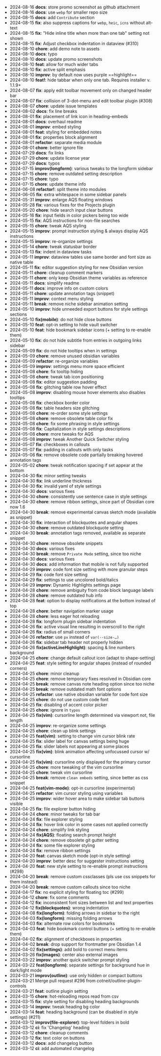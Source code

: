 - 2024-08-16 **docs**: store promo screenshot as github attachment
- 2024-08-16 **docs**: use `webp` for smaller repo size
- 2024-08-15 **docs**: add `Contribute` section
- 2024-08-15 **fix**: also suppress captions for `webp`, `heic`, `icns` without alt-text
- 2024-08-15 **fix**: "Hide inline title when more than one tab" setting not shown
- 2024-08-15 **fix**: Adjust checkbox indentation in dataview (#310)
- 2024-08-10 **chore**: add demo note to assets
- 2024-08-10 **docs**: typo
- 2024-08-10 **docs**: update promo screenshots
- 2024-08-10 **feat**: allow for much wider tabs
- 2024-08-10 **fix**: active split emphasis
- 2024-08-10 **improv**: by default now uses purple ==highlight==
- 2024-08-10 **feat!**: hide tabbar when only one tab. Requires installer v. 1.1.9+
- 2024-08-07 **fix**: apply edit toolbar movement only on changed header bar
- 2024-08-07 **fix**: collision of 3-dot-menu and edit toolbar plugin (#308)
- 2024-08-07 **chore**: update issue templates
- 2024-08-02 **docs**: fix line breaks
- 2024-08-01 **fix**: placement of link icon in heading-embeds
- 2024-08-01 **docs**: overhaul readme
- 2024-08-01 **improv**: embed styling
- 2024-08-01 **feat**: styling for embedded notes
- 2024-08-01 **fix**: properties block alignment
- 2024-08-01 **refactor**: separate media module
- 2024-08-01 **chore**: better ignore file
- 2024-07-29 **docs**: fix links
- 2024-07-29 **chore**: update license year
- 2024-07-29 **docs**: typos
- 2024-07-15 **improv(longform)**: various tweaks to the longform sidebar
- 2024-07-15 **chore**: remove outdated setting description
- 2024-07-15 **chore**: typo
- 2024-07-15 **chore**: update theme info
- 2024-06-08 **refactor!**: split theme into modules
- 2024-06-05 **fix**: extra whitespace in some sidebar panels
- 2024-05-31 **improv**: enlarge AQS floating windows
- 2024-05-28 **fix**: various fixes for the Projects plugin
- 2024-05-20 **chore**: hide search input clear buttons
- 2024-05-16 **fix**: input fields in color pickers being too wide
- 2024-05-15 **fix**: AQS instructions for non-file searches
- 2024-05-15 **chore**: tweak AQS styling
- 2024-05-15 **improv**: prompt instruction styling & always display AQS instructions
- 2024-05-15 **improv**: re-organize settings
- 2024-05-14 **chore**: tweak statusbar border
- 2024-05-13 **fix**: indent in dataview tasks
- 2024-05-11 **improv**: dataview tables use same border and font size as native table
- 2024-05-11 **fix**: editor suggestion styling for new Obsidian version
- 2024-05-11 **chore**: cleanup comment markers
- 2024-05-11 **chore**: only keep Obsidian theme variables as reference
- 2024-05-11 **docs**: simplify readme
- 2024-05-11 **docs**: improve info on custom colors
- 2024-05-11 **chore**: update annotation tags (snippet)
- 2024-05-11 **improv**: context menu styling
- 2024-05-11 **break**: remove niche sidebar animation setting
- 2024-05-10 **improv**: hide unneeded export buttons for style settings sections
- 2024-05-10 **fix(mobile)**: do not hide close buttons
- 2024-05-10 **feat**: opt-in setting to hide vault switcher
- 2024-05-10 **feat**: hide bookmark sidebar icons (+ setting to re-enable them)
- 2024-05-10 **fix**: do not hide subtitle from entries in outgoing links sidebar
- 2024-05-09 **fix**: do not hide tooltips when in settings
- 2024-05-09 **chore**: remove unused obsidian variables
- 2024-05-09 **refactor**: re-organize variables
- 2024-05-09 **improv**: settings menu more space efficient
- 2024-05-08 **chore**: fix tooltip hiding
- 2024-05-08 **chore**: tweak tab icon positioning
- 2024-05-08 **fix**: editor suggestion padding
- 2024-05-08 **fix**: glitching table row hover effect
- 2024-05-08 **improv**: disabling mouse hover elements also disables tooltips
- 2024-05-08 **fix**: checkbox border color
- 2024-05-08 **fix**: table headers size glitching
- 2024-05-08 **chore**: re-order some style settings
- 2024-05-08 **chore**: remove obsolete table color fix
- 2024-05-08 **chore**: fix some phrasing in style settings
- 2024-05-08 **fix**: Capitalization in style settings descriptions
- 2024-05-08 **chore**: more tweaks for AQS
- 2024-05-08 **improv**: tweak Another Quick Switcher styling
- 2024-05-07 **fix**: checkboxes in callouts
- 2024-05-07 **fix**: padding in callouts with only tasks
- 2024-05-06 **fix**: remove obsolete code partially breaking hovered annotation tags
- 2024-05-02 **chore**: tweak notification spacing if set appear at the bottom
- 2024-04-30 **fix**: minor setting tweaks
- 2024-04-30 **fix**: link underline thickness
- 2024-04-30 **fix**: invalid yaml of style settings
- 2024-04-30 **docs**: various fixes
- 2024-04-30 **chore**: consistently use sentence case in style settings
- 2024-04-30 **chore**: remove ribbon settings, since part of Obsidian core now 1.6
- 2024-04-30 **break**: remove experimental canvas sketch mode (available as snippet)
- 2024-04-30 **fix**: interaction of blockquotes and angular shapes
- 2024-04-30 **chore**: remove outdated blockquote setting
- 2024-04-30 **break**: annotation tags removed, available as separate snippet
- 2024-04-30 **chore**: remove obsolete snippets
- 2024-04-30 **docs**: various fixes
- 2024-04-30 **break**: remove `Private Mode` setting, since too niche
- 2024-04-30 **docs**: various fixes
- 2024-04-30 **docs**: add information that mobile is not fully supported
- 2024-04-29 **improv**: code font size setting with more granular steps
- 2024-04-29 **fix**: code font size setting
- 2024-04-29 **fix**: settings to use uncolored bold/italics
- 2024-04-29 **improv**: Dynamic Highlights settings page
- 2024-04-28 **chore**: remove ambiguity from code block language labels
- 2024-04-28 **chore**: remove outdated hub info
- 2024-04-28 **feat**: option to display notifications at the bottom instead of top
- 2024-04-28 **chore**: better navigation marker usage
- 2024-04-28 **chore**: less eager hot reloading
- 2024-04-28 **fix**: longform plugin sidebar indentation
- 2024-04-26 **fix**: active visual line resulting in overscroll to the right
- 2024-04-26 **fix**: radius of small corners
- 2024-04-26 **refactor**: use `px` instead of `var(--size-…)`
- 2024-04-26 **fix**: sidebar tab header not properly hidden
- 2024-04-26 **fix(activeLineHighlight)**: spacing & line numbers background
- 2024-04-25 **chore**: change default callout icon (adapt to shape-setting)
- 2024-04-25 **feat**: style setting for angular shapes (instead of rounded corners)
- 2024-04-25 **chore**: minor cleanup
- 2024-04-25 **chore**: remove temporary fixes resolved in Obsidian core
- 2024-04-25 **break**: remove canvas note heading option since too niche
- 2024-04-25 **break**: remove outdated math font options
- 2024-04-25 **refactor**: use native obsidian variable for code font size
- 2024-04-25 **chore**: do not use custom code font
- 2024-04-25 **fix**: disabling of accent color picker
- 2024-04-25 **chore**: ignore in `typos`
- 2024-04-25 **fix(vim)**: cursorline length determined via viewport not, file length
- 2024-04-25 **improv**: re-organize some settings
- 2024-04-25 **chore**: clean up blink settings
- 2024-04-25 **feat(vim)**: setting to change vim cursor blink rate
- 2024-04-25 **fix**: slider label for canvas settings being huge
- 2024-04-25 **fix**: slider labels not appearing at some places
- 2024-04-25 **fix(vim)**: blink animation affecting unfocussed cursor w/ cursorline
- 2024-04-25 **fix(vim)**: cursorline only displayed for the primary cursor
- 2024-04-25 **chore**: more tweaking of the vim cursorline
- 2024-04-25 **chore**: tweak vim cursorline
- 2024-04-25 **break**: remove `clean embeds` setting, since better as css snippet
- 2024-04-25 **feat(vim-mode)**: opt-in cursorline (experimental)
- 2024-04-25 **refactor**: vim cursor styling using variables
- 2024-04-25 **improv**: wider hover area to make sidebar tab buttons visible
- 2024-04-25 **fix**: file explorer button hiding
- 2024-04-24 **chore**: minor tweaks for tab bar
- 2024-04-24 **fix**: file explorer styling
- 2024-04-24 **fix**: hover link color in some cases not applied correctly
- 2024-04-24 **chore**: simplify link styling
- 2024-04-24 **fix(AQS)**: floating search prompt height
- 2024-04-24 **chore**: remove obsolete git gutter setting
- 2024-04-24 **fix**: some file explorer styling
- 2024-04-24 **fix**: remove ribbon settings
- 2024-04-20 **feat**: canvas sketch mode (opt-in style setting)
- 2024-04-20 **improv**: better desc for suggester instructions setting
- 2024-04-20 **feat**: new style setting to re-enable prompt instructions (#298)
- 2024-04-20 **break**: remove custom cssclasses (pls use css snippets for them instead)
- 2024-04-20 **break**: remove custom callouts since too niche
- 2024-04-17 **fix**: no explicit styling for floating toc (#299)
- 2024-04-12 **chore**: fix some comments
- 2024-04-12 **fix**: inconsistent font sizes between list and text properties
- 2024-04-12 **fix(blockquotes)**: wrong indentation
- 2024-04-08 **fix(longform)**: folding arrows in sidebar to the right
- 2024-04-03 **fix(longform)**: missing folding arrows
- 2024-04-03 **fix**: alternate row colors for bookmarks
- 2024-04-03 **feat**: hide bookmark control buttons (+ setting to re-enable them)
- 2024-04-02 **fix**: alignment of checkboxes in properties
- 2024-04-02 **break**: drop support for frontmatter pre Obsidian 1.4
- 2024-04-02 **fix(settings)**: add bold to correct menu items
- 2024-03-26 **fix(images)**: center also external images
- 2024-03-22 **improv**: another quick switcher prompt styling
- 2024-03-22 **feat(longform)**: separate settings for background hue in dark/light mode
- 2024-03-21 **improv(outline)**: use only hidden or compact buttons
- 2024-03-21 Merge pull request #296 from cotneit/outline-plugin-controls
- 2024-03-21 **feat**: outline plugin setting
- 2024-03-15 **chore**: hot-reloading repos read from csv
- 2024-03-15 **fix**: style setting for disabling heading backgrounds
- 2024-03-14 **improv**: tweak heading bg color
- 2024-03-14 **feat**: heading background (can be disabled in style settings) (#211)
- 2024-03-12 **improv(file-explorer)**: top-level folders in bold
- 2024-03-12 **ci**: fix 'Changelog' heading
- 2024-03-12 **chore**: cleanup comments
- 2024-03-12 **fix**: text color on buttons
- 2024-03-12 **docs**: add changelog button
- 2024-03-12 **ci**: add automated changelog
